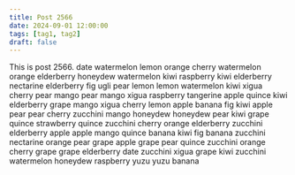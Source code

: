 ```yaml
---
title: Post 2566
date: 2024-09-01 12:00:00
tags: [tag1, tag2]
draft: false
---
```

This is post 2566.
date
watermelon
lemon
orange
cherry
watermelon
orange
elderberry
honeydew
watermelon
kiwi
raspberry
kiwi
elderberry
nectarine
elderberry
fig
ugli
pear
lemon
lemon
watermelon
kiwi
xigua
cherry
pear
mango
pear
mango
xigua
raspberry
tangerine
apple
quince
kiwi
elderberry
grape
mango
xigua
cherry
lemon
apple
banana
fig
kiwi
apple
pear
pear
cherry
zucchini
mango
honeydew
honeydew
pear
kiwi
grape
quince
strawberry
quince
zucchini
cherry
orange
elderberry
zucchini
elderberry
apple
apple
mango
quince
banana
kiwi
fig
banana
zucchini
nectarine
orange
pear
grape
apple
grape
pear
quince
zucchini
orange
cherry
grape
grape
elderberry
date
zucchini
xigua
grape
kiwi
zucchini
watermelon
honeydew
raspberry
yuzu
yuzu
banana
